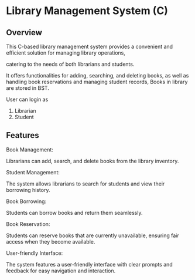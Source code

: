 # **Library Management System (C)**

## Overview
This C-based library management system provides a convenient and efficient solution for managing library operations,

catering to the needs of both librarians and students. 

It offers functionalities for adding, searching, and deleting books, as well as handling book reservations and managing student records, Books in library are stored in BST.

User can login as 
1) Librarian
2) Student

## Features

Book Management: 

Librarians can add, search, and delete books from the library inventory.

Student Management: 

The system allows librarians to search for students and view their borrowing history.

Book Borrowing: 

Students can borrow books and return them seamlessly.

Book Reservation: 

Students can reserve books that are currently unavailable, ensuring fair access when they become available.

User-friendly Interface: 

The system features a user-friendly interface with clear prompts and feedback for easy navigation and interaction.
